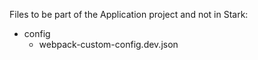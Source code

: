 Files to be part of the Application project and not in Stark:

-   config
    -   webpack-custom-config.dev.json
